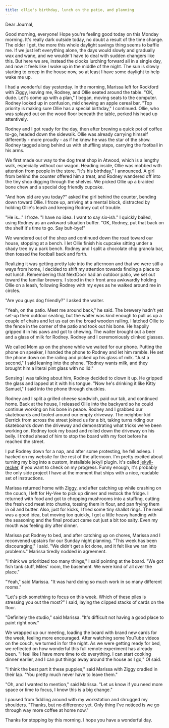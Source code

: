 ```yaml
---
title: ollie's birthday, lunch on the patio, and planning
---
```


Dear Journal,

Good morning, everyone! Hope you're feeling good today on this Monday
morning. It's really dark outside today, no doubt a result of the time
change. The older I get, the more this whole daylight savings thing
seems to baffle me. If we just left everything alone, the days would
slowly and gradually wax and wane, and we wouldn't have to deal with
sudden changers like this. But here we are, instead the clocks lurching
forward all in a single day, and now it feels like I woke up in the
middle of the night. The sun is slowly starting to creep in the house
now, so at least I have some daylight to help wake me up.

I had a wonderful day yesterday. In the morning, Marissa left for
Rockford with Ziggy, leaving me, Rodney, and Ollie seated around the
table. "OK, dude. Let's come up with a plan," I began, moving seats to
the computer. Rodney looked up in confusion, mid chewing an apple cereal
bar. "Top priority is making sure Ollie has a special birthday," I
continued. Ollie, who was splayed out on the wood floor beneath the
table, perked his head up attentively.

Rodney and I got ready for the day, then after brewing a quick pot of
coffee to-go, headed down the sidewalk. Ollie was already carrying
himself differently - more proudly - as if he knew he was the star of
the show. Rodney tagged along behind us with shuffling steps, carrying
the football in his arms.

We first made our way to the dog treat shop in Atwood, which is a
lengthy walk, especially without our wagon. Heading inside, Ollie was
mobbed with attention from people in the store. "It's his birthday," I
announced. A girl from behind the counter offered him a treat, and
Rodney wandered off into the tiny shop digging through the shelves. We
picked Ollie up a braided bone chew and a special dog friendly cupcake.

"And how old are you today?" asked the girl behind the counter, bending
down toward Ollie. I froze up, arriving at a mental block, distracted by
holding Ollie's leash and keeping Rodney out of trouble.

"He is…" I froze. "I have no idea. I want to say six-ish." I quickly
bailed, using Rodney as an awkward situation buffer. "OK, Rodney, put
that back on the shelf it's time to go. Say buh-bye!"

We wandered out of the shop and continued down the road toward our
house, stopping at a bench. I let Ollie finish his cupcake sitting under
a shady tree by a park bench. Rodney and I split a chocolate chip
granola bar, then tossed the football back and forth.

Realizing it was getting pretty late into the afternoon and that we were
still a ways from home, I decided to shift my attention towards finding
a place to eat lunch. Remembering that NextDoor had an outdoor patio, we
set out toward the familiar brewery. I stood in their front area
awkwardly holding Ollie on a leash, following Rodney with my eyes as he
walked around me in circles.

"Are you guys dog friendly?" I asked the waiter.

"Yeah, on the patio. Meet me around back," he said. The brewery hadn't
yet set-up their outdoor seating, but the waiter was kind enough to pull
us up a couple of chairs and let us eat on the broad wooden railing. I
latched Ollie to the fence in the corner of the patio and took out his
bone. He happily gripped it in his paws and got to chewing. The waiter
brought out a beer and a glass of milk for Rodney. Rodney and I
ceremoniously clinked glasses.

We called Mom up on the phone while we waited for our phone. Putting the
phone on speaker, I handed the phone to Rodney and let him ramble. He
set the phone down on the railing and picked up his glass of milk. "Just
a second," I said leaning into the phone. "Rodney wants milk, and they
brought him a literal pint glass with no lid."

Sensing I was talking about him, Rodney decided to clown it up. He
gripped the glass and lapped at it with his tongue. "Now he's drinking
it like Kitty Samuel," I said into the phone through chuckles.

Rodney and I split a grilled cheese sandwich, paid our tab, and
continued home. Back at the house, I released Ollie into the backyard so
he could continue working on his bone in peace. Rodney and I grabbed our
skateboards and tooled around our empty driveway. The neighbor kid
Derrick from across the street joined us for a bit, taking turns riding
our skateboards down the driveway and demonstrating what tricks we've
been working on. Rodney took my board and rolled down the driveway on
his belly. I trotted ahead of him to stop the board with my foot before
he reached the street.

I put Rodney down for a nap, and after some protesting, he fell asleep.
I hacked on my website for the rest of the afternoon. I'm pretty excited
about turning my blog into a custom, installable jekyll plugin. It's
called [jekyll-recker], if you want to check on my progress. Funny
enough, it's probably the only side project I have at the moment that
ships with a nice, readable set of instructions.

Marissa returned home with Ziggy, and after catching up while crashing
on the couch, I left for Hy-Vee to pick up dinner and restock the
fridge. I returned with food and got to chopping mushrooms into a
stuffing, cutting the fresh cod meat into chunks, tossing them in flour,
and pan frying them in oil and butter. Also, just for kicks, I fried
some tiny shallot rings. The meal was a good idea, but moving too
quickly, I got a little heavy handing with the seasoning and the final
product came out just a bit too salty. Even my mouth was feeling dry
after dinner.

Marissa put Rodney to bed, and after catching up on chores, Marissa and
I reconvened upstairs for our Sunday night planning. "This week has been
discouraging," I said. "We didn't get a lot done, and it felt like we
ran into problems." Marissa tiredly nodded in agreement.

"I think we prioritized too many things," I said pointing at the board.
"We got fish tank stuff, Miles' room, the basement. We were kind of all
over the place."

"Yeah," said Marissa. "It was hard doing so much work in so many
different rooms."

"Let's pick something to focus on this week. Which of these piles is
stressing you out the most?" I said, laying the clipped stacks of cards
on the floor.

"Definitely the studio," said Marissa. "It's difficult not having a good
place to paint right now."

We wrapped up our meeting, loading the board with brand new cards for
the week, feeling more encouraged. After watching some YouTube videos on
the couch, we turned in for the night. As we were getting ready for bed,
we reflected on how wonderful this full remote experiment has already
been. "I feel like I have more time to do everything. I can start
cooking dinner earlier, and I can put things away around the house as I
go," OI said.

"I think the best part it these puppies," said Marissa with Ziggy
cradled in their lap. "You pretty much never have to leave them."

"Oh, and I wanted to mention," said Marissa. "Let us know if you need
more space or time to focus, I know this is a big change."

I paused from fiddling around with my workstation and shrugged my
shoulders. "Thanks, but no difference yet. Only thing I've noticed is we
go through way more coffee at home now."

Thanks for stopping by this morning. I hope you have a wonderful day.

  [jekyll-recker]: https://github.com/arecker/jekyll-recker

